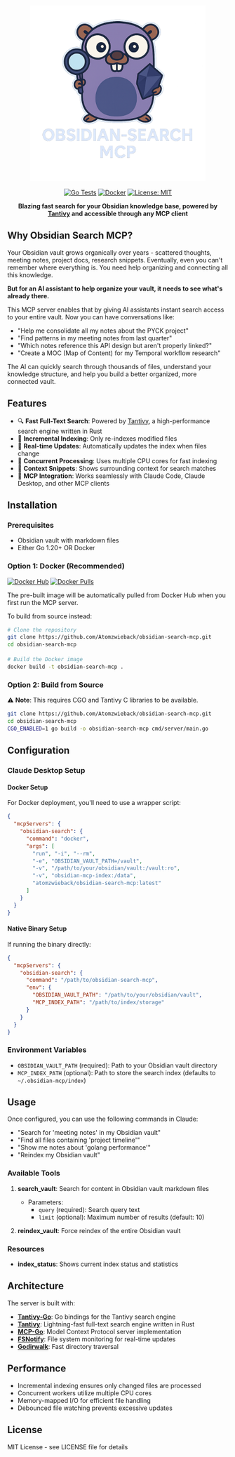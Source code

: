 <div align="center">
  <img src="logo.png" alt="Obsidian Search MCP Logo" width="400">

  [![Go Tests](https://github.com/Atomzwieback/obsidian-search-mcp/actions/workflows/go.yml/badge.svg)](https://github.com/Atomzwieback/obsidian-search-mcp/actions/workflows/go.yml)
  [![Docker](https://github.com/Atomzwieback/obsidian-search-mcp/actions/workflows/docker.yml/badge.svg)](https://github.com/Atomzwieback/obsidian-search-mcp/actions/workflows/docker.yml)
  [![License: MIT](https://img.shields.io/badge/License-MIT-yellow.svg)](https://opensource.org/licenses/MIT)

  **Blazing fast search for your Obsidian knowledge base, powered by [Tantivy](https://github.com/quickwit-oss/tantivy) and accessible through any MCP client**
</div>

## Why Obsidian Search MCP?

Your Obsidian vault grows organically over years - scattered thoughts, meeting notes, project docs, research snippets. Eventually, even you can't remember where everything is. You need help organizing and connecting all this knowledge.

**But for an AI assistant to help organize your vault, it needs to see what's already there.**

This MCP server enables that by giving AI assistants instant search access to your entire vault. Now you can have conversations like:

- "Help me consolidate all my notes about the PYCK project"
- "Find patterns in my meeting notes from last quarter"
- "Which notes reference this API design but aren't properly linked?"
- "Create a MOC (Map of Content) for my Temporal workflow research"

The AI can quickly search through thousands of files, understand your knowledge structure, and help you build a better organized, more connected vault.

## Features

- 🔍 **Fast Full-Text Search**: Powered by [Tantivy](https://github.com/quickwit-oss/tantivy), a high-performance search engine written in Rust
- 📁 **Incremental Indexing**: Only re-indexes modified files
- 🔄 **Real-time Updates**: Automatically updates the index when files change
- 🚀 **Concurrent Processing**: Uses multiple CPU cores for fast indexing
- 📍 **Context Snippets**: Shows surrounding context for search matches
- 🔗 **MCP Integration**: Works seamlessly with Claude Code, Claude Desktop, and other MCP clients

## Installation

### Prerequisites

- Obsidian vault with markdown files
- Either Go 1.20+ OR Docker

### Option 1: Docker (Recommended)

[![Docker Hub](https://img.shields.io/docker/v/atomzwieback/obsidian-search-mcp?label=Docker%20Hub)](https://hub.docker.com/r/atomzwieback/obsidian-search-mcp)
[![Docker Pulls](https://img.shields.io/docker/pulls/atomzwieback/obsidian-search-mcp)](https://hub.docker.com/r/atomzwieback/obsidian-search-mcp)

The pre-built image will be automatically pulled from Docker Hub when you first run the MCP server.

To build from source instead:

```bash
# Clone the repository
git clone https://github.com/Atomzwieback/obsidian-search-mcp.git
cd obsidian-search-mcp

# Build the Docker image
docker build -t obsidian-search-mcp .
```

### Option 2: Build from Source

⚠️ **Note**: This requires CGO and Tantivy C libraries to be available.

```bash
git clone https://github.com/Atomzwieback/obsidian-search-mcp.git
cd obsidian-search-mcp
CGO_ENABLED=1 go build -o obsidian-search-mcp cmd/server/main.go
```

## Configuration

### Claude Desktop Setup

#### Docker Setup

For Docker deployment, you'll need to use a wrapper script:

```json
{
  "mcpServers": {
    "obsidian-search": {
      "command": "docker",
      "args": [
        "run", "-i", "--rm",
        "-e", "OBSIDIAN_VAULT_PATH=/vault",
        "-v", "/path/to/your/obsidian/vault:/vault:ro",
        "-v", "obsidian-mcp-index:/data",
        "atomzwieback/obsidian-search-mcp:latest"
      ]
    }
  }
}
```

#### Native Binary Setup

If running the binary directly:

```json
{
  "mcpServers": {
    "obsidian-search": {
      "command": "/path/to/obsidian-search-mcp",
      "env": {
        "OBSIDIAN_VAULT_PATH": "/path/to/your/obsidian/vault",
        "MCP_INDEX_PATH": "/path/to/index/storage"
      }
    }
  }
}
```

### Environment Variables

- `OBSIDIAN_VAULT_PATH` (required): Path to your Obsidian vault directory
- `MCP_INDEX_PATH` (optional): Path to store the search index (defaults to `~/.obsidian-mcp/index`)

## Usage

Once configured, you can use the following commands in Claude:

- "Search for 'meeting notes' in my Obsidian vault"
- "Find all files containing 'project timeline'"
- "Show me notes about 'golang performance'"
- "Reindex my Obsidian vault"

### Available Tools

1. **search_vault**: Search for content in Obsidian vault markdown files
   - Parameters:
     - `query` (required): Search query text
     - `limit` (optional): Maximum number of results (default: 10)

2. **reindex_vault**: Force reindex of the entire Obsidian vault

### Resources

- **index_status**: Shows current index status and statistics

## Architecture

The server is built with:
- **[Tantivy-Go](https://github.com/anyproto/tantivy-go)**: Go bindings for the Tantivy search engine
- **[Tantivy](https://github.com/quickwit-oss/tantivy)**: Lightning-fast full-text search engine written in Rust
- **[MCP-Go](https://github.com/mark3labs/mcp-go)**: Model Context Protocol server implementation
- **[FSNotify](https://github.com/fsnotify/fsnotify)**: File system monitoring for real-time updates
- **[Godirwalk](https://github.com/karrick/godirwalk)**: Fast directory traversal

## Performance

- Incremental indexing ensures only changed files are processed
- Concurrent workers utilize multiple CPU cores
- Memory-mapped I/O for efficient file handling
- Debounced file watching prevents excessive updates

## License

MIT License - see LICENSE file for details
